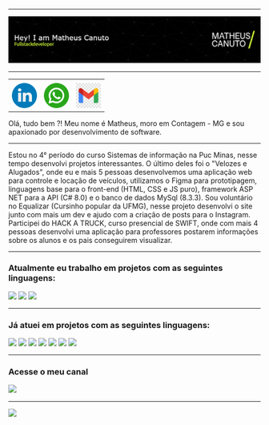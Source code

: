 -----

<div>
    <img src="img/github-header-image (1).png">
</div>

-----
<table>
 <tr>
  <td align="center" colspan="11"></td>
 </tr>
 <tr>
  <td>
   <a href="https://www.linkedin.com/in/matheus-canuto-97b1b8291/" target="_blank"><img src="img/linkedin.png" width="50px" height="50px"></a>
  </td>
  <td>
   <a href="http://wa.me/5531999784358" target="_blank"><img src="img/whatsapp.png" width="50px" height="50px"></a>
  </td>
  <td>
   <a href="mailto:matheuscanuto07@gmail.com" target="_blank"><img src="img/google-mail-icon-logo-isolated-on-transparent-background-free-vector-3931594397.jpg" width="50px" height="50px"></a>
  </td>   
 </tr>
</table>

<p>
    Olá, tudo bem ?! Meu nome é Matheus, moro em Contagem - MG e sou apaxionado por desenvolvimento de software.
</p>

-----

<p>
    Estou no 4° período do curso Sistemas de informação na Puc Minas, nesse tempo desenvolvi projetos interessantes. O último deles foi o "Velozes e Alugados", onde eu e mais 5 pessoas desenvolvemos uma aplicação web para controle e locação de veículos, utilizamos o Figma para prototipagem, linguagens base para o front-end (HTML, CSS e JS puro), framework ASP NET para a API (C# 8.0) e o banco de dados MySql (8.3.3). Sou voluntário no Equalizar (Cursinho popular da UFMG), nesse projeto desenvolvi o site junto com mais um dev e ajudo com a criação de posts para o Instagram. Participei do HACK A TRUCK, curso presencial de SWIFT, onde com mais 4 pessoas desenvolvi uma aplicação para professores postarem informações sobre os alunos e os pais conseguirem visualizar.
</p>

-----

<h3>Atualmente eu trabalho em projetos com as seguintes linguagens: </h3>
<div>
  <img src="https://img.shields.io/badge/.NET-5C2D91?style=for-the-badge&logo=.net&logoColor=white">
  <img src="https://img.shields.io/badge/C%23-239120?style=for-the-badge&logo=c-sharp&logoColor=white">
  <img src="https://img.shields.io/badge/React-20232A?style=for-the-badge&logo=react&logoColor=61DAFB">
</div>

-----

<h3>Já atuei em projetos com as seguintes linguagens: </h3>
<div>
  <img src="https://img.shields.io/badge/HTML-239120?style=for-the-badge&logo=html5&logoColor=white">
  <img src="https://img.shields.io/badge/CSS-239120?&style=for-the-badge&logo=css3&logoColor=white">
  <img src="https://img.shields.io/badge/JavaScript-F7DF1E?style=for-the-badge&logo=javascript&logoColor=black">
  <img src="https://img.shields.io/badge/Node.js-43853D?style=for-the-badge&logo=node.js&logoColor=white">
  <img src="https://img.shields.io/badge/Sass-CC6699?style=for-the-badge&logo=sass&logoColor=white">
  <img src="https://img.shields.io/badge/PHP-777BB4?style=for-the-badge&logo=php&logoColor=white">
  <img src="https://img.shields.io/badge/Bootstrap-563D7C?style=for-the-badge&logo=bootstrap&logoColor=white">
</div>

-----

<h3>Acesse o meu canal</h3>
<div>
  <a href="https://www.youtube.com/channel/UC_rJ_xTnrv9MJ5_c6Kp8yCA">
    <img src="https://img.shields.io/badge/YouTube-FF0000?style=for-the-badge&logo=youtube&logoColor=white"/>
  </a>
</div>

-----

<img src="https://capsule-render.vercel.app/api?type=rect&height=100&color=000&textBg=false&section=footer">
